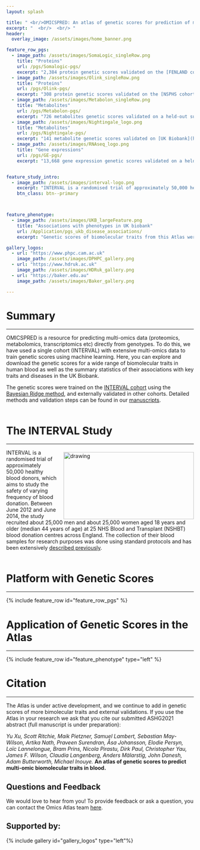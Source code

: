 ```yaml
---
layout: splash

title: " <br/>OMICSPRED: An atlas of genetic scores for prediction of multi-omics data"
excerpt: "  <br/>  <br/> "
header:
  overlay_image: /assets/images/home_banner.png

feature_row_pgs:
  - image_path: /assets/images/SomaLogic_singleRow.png
    title: "Proteins"
    url: /pgs/Somalogic-pgs/
    excerpt: "2,384 protein genetic scores validated on the [FENLAND cohort](https://www.mrc-epid.cam.ac.uk/research/studies/fenland/)."
  - image_path: /assets/images/Olink_singleRow.png
    title: "Proteins"
    url: /pgs/Olink-pgs/
    excerpt: "308 protein genetic scores validated on the [NSPHS cohort](https://pubmed.ncbi.nlm.nih.gov/20568910/) and [ORCADES cohort](https://www.ed.ac.uk/viking/about-us/our-studies)."
  - image_path: /assets/images/Metabolon_singleRow.png
    title: "Metabolites"
    url: /pgs/Metabolon-pgs/
    excerpt: "726 metabolites genetic scores validated on a held-out subset in INTERVAL."
  - image_path: /assets/images/Nightingale_logo.png
    title: "Metabolites"
    url: /pgs/Nightingale-pgs/
    excerpt: "141 metabolite genetic scores validated on [UK Biobank](https://www.ukbiobank.ac.uk/)."
  - image_path: /assets/images/RNAseq_logo.png
    title: "Gene expressions"
    url: /pgs/GE-pgs/
    excerpt: "13,668 gene expression genetic scores validated on a held-out subset in INTERVAL"


feature_study_intro:
  - image_path: /assets/images/interval-logo.png
    excerpt: "INTERVAL is a randomised trial of approximately 50,000 healthy blood donors, which aims to study the safety of varying frequency of blood donation. Between June 2012 and June 2014, the study recruited about 25,000 men and about 25,000 women aged 18 years and older (median 44 years of age) at 25 NHS Blood and Transplant (NSHBT) blood donation centres across England. The  collection  of  their  blood  samples  for  research  purposes  was  done  using  standard  protocols and  has  been  extensively [described  previously](http://www.intervalstudy.org.uk/files/2019/11/Moore-et-al.-Trials-2014.pdf)."
    btn_class: btn--primary



feature_phenotype:
  - image_path: /assets/images/UKB_largeFeature.png
    title: "Associations with phenotypes in UK biobank"
    url: /Application/pgs_ukb_disease_associations/
    excerpt: "Genetic scores of biomolecular traits from this Atlas were applied to [UK biobank](https://www.ukbiobank.ac.uk/) samples (white british) and used to test associations with various other complex phenotypes."

gallery_logos:
  - url: "https://www.phpc.cam.ac.uk"
    image_path: /assets/images/DPHPC_gallery.png
  - url: "https://www.hdruk.ac.uk"
    image_path: /assets/images/HDRuk_gallery.png
  - url: "https://baker.edu.au"
    image_path: /assets/images/Baker_gallery.png

---
```

# Summary
---
OMICSPRED is a resource for predicting multi-omics data (proteomics, metabolomics, transcriptomics etc) directly from genotypes. To do this, we have used a single cohort (INTERVAL) with extensive multi-omics data to train genetic scores using machine learning. Here, you can explore and download the genetic scores for a wide range of biomolecular traits in human blood as well as the summary statistics of their associations with key traits and diseases in the UK Biobank.

The genetic scores were trained on the [INTERVAL cohort](https://www.intervalstudy.org.uk/) using the [Bayesian Ridge method](https://scikit-learn.org/stable/auto_examples/linear_model/plot_bayesian_ridge.html), and externally validated in other cohorts. Detailed methods and validation steps can be found in our [manuscripts](https://www.biorxiv.org/content/10.1101/2020.02.17.952788v1).
<br/>
<br/>

# The INTERVAL Study
---

<img src="/assets/images/interval-logo.png" alt="drawing"  style="float: right; margin-left: 1em; margin-top: 0.5em; width:350px; height:180px"/>

INTERVAL is a randomised trial of approximately 50,000 healthy blood donors, which aims to study the safety of varying frequency of blood donation. Between June 2012 and June 2014, the study recruited about 25,000 men and about 25,000 women aged 18 years and older (median 44 years of age) at 25 NHS Blood and Transplant (NSHBT) blood donation centres across England. The  collection  of  their  blood  samples  for  research  purposes  was  done  using  standard  protocols and  has  been  extensively [described  previously](http://www.intervalstudy.org.uk/files/2019/11/Moore-et-al.-Trials-2014.pdf).
<br/>
<br/>

# Platform with Genetic Scores
---

{% include feature_row id="feature_row_pgs" %} <br>




# Application of Genetic Scores in the Atlas
---
{% include feature_row id="feature_phenotype" type="left" %}  <br>


# Citation
---
The Atlas is under active development, and we continue to add in genetic scores of more bimolecular traits and external validations. If you use the Atlas in your research we ask that you cite our submitted ASHG2021 abstract (full manuscript is under preparation):

<em> Yu Xu, Scott Ritchie, Maik Pietzner, Samuel Lambert, Sebastian May-Wilson, Artika Nath, Praveen Surendran, Åsa Johansson, Elodie Persyn, Loïc Lannelongue, Bram Prins, Nicola Pirastu, Dirk Paul, Christopher Yau, James F. Wilson, Claudia Langenberg, Anders Mälarstig, John Danesh, Adam Butterworth, Michael Inouye. </em> **An atlas of genetic scores to predict multi-omic biomolecular traits in blood.**





## Questions and Feedback

We would love to hear from you! To provide feedback or ask a question, you can contact the Omics Atlas team [here](mailto:yx322@medschl.cam.ac.uk).



## Supported by:

{% include gallery id="gallery_logos" type="left"%}
